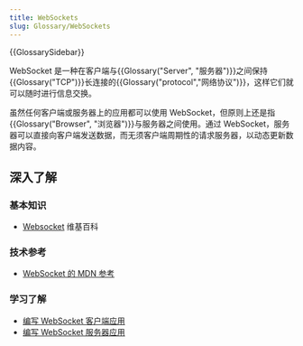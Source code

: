 ```yaml
---
title: WebSockets
slug: Glossary/WebSockets
---
```


{{GlossarySidebar}}

WebSocket 是一种在客户端与{{Glossary("Server", "服务器")}}之间保持{{Glossary("TCP")}}长连接的{{Glossary("protocol","网络协议")}}，这样它们就可以随时进行信息交换。

虽然任何客户端或服务器上的应用都可以使用 WebSocket，但原则上还是指{{Glossary("Browser", "浏览器")}}与服务器之间使用。通过 WebSocket，服务器可以直接向客户端发送数据，而无须客户端周期性的请求服务器，以动态更新数据内容。

## 深入了解

### 基本知识

- [Websocket](https://zh.wikipedia.org/wiki/Websocket) 维基百科

### 技术参考

- [WebSocket 的 MDN 参考](/zh-CN/docs/Web/API/WebSocket)

### 学习了解

- [编写 WebSocket 客户端应用](/zh-CN/docs/Web/API/WebSockets_API/Writing_WebSocket_client_applications)
- [编写 WebSocket 服务器应用](/zh-CN/docs/Web/API/WebSockets_API/Writing_WebSocket_servers)
